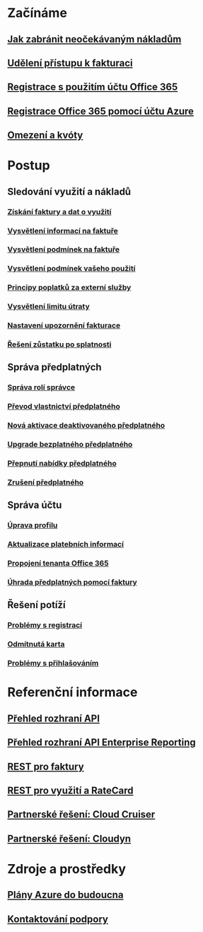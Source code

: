 # Začínáme

## [Jak zabránit neočekávaným nákladům](billing-getting-started.md)

## [Udělení přístupu k fakturaci](billing-manage-access.md)

## [Registrace s použitím účtu Office 365](billing-use-existing-office-365-account-azure-subscription.md)

## [Registrace Office 365 pomocí účtu Azure](billing-use-existing-azure-account-for-office-365-subscription.md)

## [Omezení a kvóty](../azure-subscription-service-limits.md?toc=/azure/billing/TOC.json)


# Postup

## Sledování využití a nákladů

### [Získání faktury a dat o využití](billing-download-azure-invoice-daily-usage-date.md)

### [Vysvětlení informací na faktuře](billing-understand-your-bill.md)

### [Vysvětlení podmínek na faktuře](billing-understand-your-invoice.md)

### [Vysvětlení podmínek vašeho použití](billing-understand-your-usage.md)

### [Principy poplatků za externí služby](billing-understand-your-azure-marketplace-charges.md)

### [Vysvětlení limitu útraty](billing-spending-limit.md)

### [Nastavení upozornění fakturace](billing-set-up-alerts.md)

### [Řešení zůstatku po splatnosti](billing-azure-subscription-past-due-balance.md)


## Správa předplatných

### [Správa rolí správce](billing-add-change-azure-subscription-administrator.md)

### [Převod vlastnictví předplatného](billing-subscription-transfer.md)

### [Nová aktivace deaktivovaného předplatného](billing-subscription-become-disable.md)

### [Upgrade bezplatného předplatného](billing-upgrade-azure-subscription.md)

### [Přepnutí nabídky předplatného](billing-how-to-switch-azure-offer.md)

### [Zrušení předplatného](billing-how-to-cancel-azure-subscription.md)

## Správa účtu

### [Úprava profilu](billing-how-to-change-azure-account-profile.md)

### [Aktualizace platebních informací](billing-how-to-change-credit-card.md)

### [Propojení tenanta Office 365](billing-add-office-365-tenant-to-azure-subscription.md)

### [Úhrada předplatných pomocí faktury](billing-how-to-pay-by-invoice.md)

## Řešení potíží

### [Problémy s registrací](billing-troubleshoot-azure-sign-up-issues.md)

### [Odmítnutá karta](billing-credit-card-fails-during-azure-sign-up.md)

### [Problémy s přihlašováním](billing-cannot-login-subscription.md)


# Referenční informace

## [Přehled rozhraní API](billing-usage-rate-card-overview.md)

## [Přehled rozhraní API Enterprise Reporting](billing-enterprise-api.md)

## [REST pro faktury](/rest/api/billing)

## [REST pro využití a RateCard](https://msdn.microsoft.com/library/azure/1ea5b323-54bb-423d-916f-190de96c6a3c)

## [Partnerské řešení: Cloud Cruiser](billing-usage-rate-card-partner-solution-cloudcruiser.md)

## [Partnerské řešení: Cloudyn](billing-usage-rate-card-partner-solution-cloudyn.md)


# Zdroje a prostředky

## [Plány Azure do budoucna](https://azure.microsoft.com/roadmap/)

## [Kontaktování podpory](../azure-supportability/how-to-create-azure-support-request.md)

